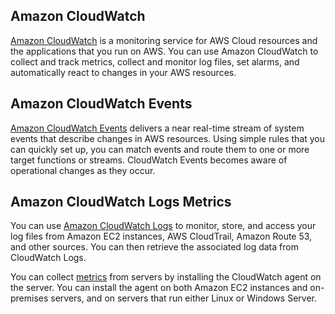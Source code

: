 Amazon CloudWatch
-----------------

[Amazon CloudWatch](https://aws.amazon.com/cloudwatch/) is
a monitoring service for AWS Cloud resources and the applications that
you run on AWS. You can use Amazon CloudWatch to collect and track
metrics, collect and monitor log files, set alarms, and automatically
react to changes in your AWS resources.

Amazon CloudWatch Events
------------------------

[Amazon CloudWatch
Events](https://docs.aws.amazon.com/AmazonCloudWatch/latest/events/WhatIsCloudWatchEvents.html) delivers
a near real-time stream of system events that describe changes in AWS
resources. Using simple rules that you can quickly set up, you can match
events and route them to one or more target functions or streams.
CloudWatch Events becomes aware of operational changes as they occur.

Amazon CloudWatch Logs Metrics
------------------------------

You can use [Amazon CloudWatch
Logs](https://docs.aws.amazon.com/AmazonCloudWatch/latest/logs/WhatIsCloudWatchLogs.html) to
monitor, store, and access your log files from Amazon EC2 instances, AWS
CloudTrail, Amazon Route 53, and other sources. You can then retrieve
the associated log data from CloudWatch Logs.

You can
collect [metrics](https://docs.aws.amazon.com/AmazonCloudWatch/latest/monitoring/CW_Support_For_AWS.html) from
servers by installing the CloudWatch agent on the server. You can
install the agent on both Amazon EC2 instances and on-premises servers,
and on servers that run either Linux or Windows Server.
